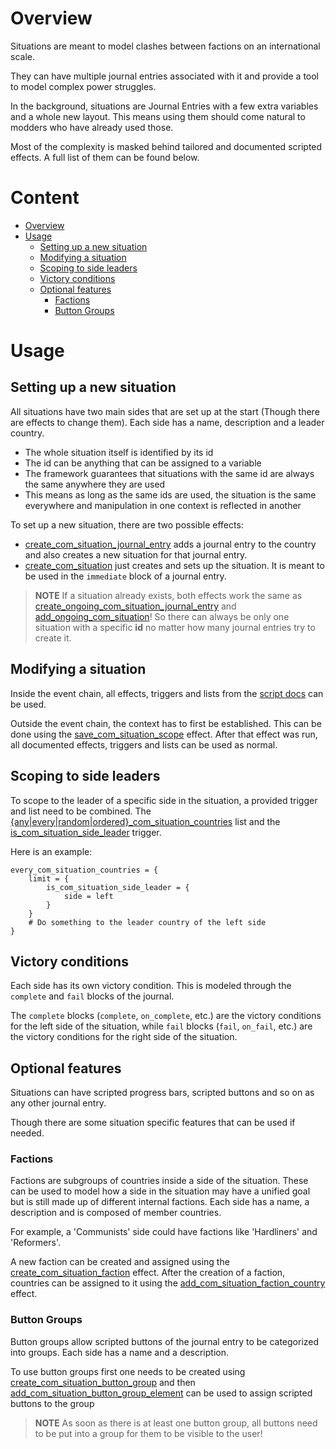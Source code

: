 # Overview
Situations are meant to model clashes between factions on an international scale.

They can have multiple journal entries associated with it and provide a tool to model complex power struggles.

In the background, situations are Journal Entries with a few extra variables and a whole new layout.
This means using them should come natural to modders who have already used those.

Most of the complexity is masked behind tailored and documented scripted effects.
A full list of them can be found below.

# Content
* [Overview](#overview)
* [Usage](#usage)
  * [Setting up a new situation](#setting-up-a-new-situation)
  * [Modifying a situation](#modifying-a-situation)
  * [Scoping to side leaders](#scoping-to-side-leaders)
  * [Victory conditions](#victory-conditions)
  * [Optional features](#optional-features)
    * [Factions](#factions)
    * [Button Groups](#button-groups)

# Usage
## Setting up a new situation
All situations have two main sides that are set up at the start (Though there are effects to change them).
Each side has a name, description and a leader country.

- The whole situation itself is identified by its id
- The id can be anything that can be assigned to a variable
- The framework guarantees that situations with the same id are always the same anywhere they are used
- This means as long as the same ids are used, the situation is the same everywhere and manipulation in one context is reflected in another

To set up a new situation, there are two possible effects:
* [create_com_situation_journal_entry](SITUATIONS_SCRIPT_DOCS.md#effect-create_com_situation_journal_entry) adds a journal entry to the country and also creates a new situation for that journal entry.
* [create_com_situation](SITUATIONS_SCRIPT_DOCS.md#effect-create_com_situation) just creates and sets up the situation. It is meant to be used in the `immediate` block of a journal entry.

> **NOTE** If a situation already exists,
> both effects work the same as [create_ongoing_com_situation_journal_entry](SITUATIONS_SCRIPT_DOCS.md#effect-create_ongoing_com_situation_journal_entry) and [add_ongoing_com_situation](SITUATIONS_SCRIPT_DOCS.md#effect-add_ongoing_com_situation)!
> So there can always be only one situation with a specific **id** no matter how many journal entries try to create it.

## Modifying a situation
Inside the event chain, all effects, triggers and lists from the [script docs](SITUATIONS_SCRIPT_DOCS.md) can be used.

Outside the event chain, the context has to first be established.
This can be done using the [save_com_situation_scope](SITUATIONS_SCRIPT_DOCS.md#effect-save_com_situation_scope) effect.
After that effect was run, all documented effects, triggers and lists can be used as normal.

## Scoping to side leaders
To scope to the leader of a specific side in the situation, a provided trigger and list need to be combined.
The [{any|every|random|ordered}_com_situation_countries](SITUATIONS_SCRIPT_DOCS.md#list-anyeveryrandomordered_com_situation_countries) list
and the  [is_com_situation_side_leader](SITUATIONS_SCRIPT_DOCS.md#trigger-is_com_situation_side_leader) trigger.

Here is an example:
```
every_com_situation_countries = {
    limit = {
        is_com_situation_side_leader = {
            side = left
        }
    }
    # Do something to the leader country of the left side
}
```

## Victory conditions
Each side has its own victory condition.
This is modeled through the `complete` and `fail` blocks of the journal.

The `complete` blocks (`complete`, `on_complete`, etc.)
are the victory conditions for the left side of the situation,
while `fail` blocks (`fail`, `on_fail`, etc.) are the victory conditions for the right side of the situation.

## Optional features
Situations can have scripted progress bars, scripted buttons and so on as any other journal entry.

Though there are some situation specific features that can be used if needed.

### Factions
Factions are subgroups of countries inside a side of the situation.
These can be used to model how a side in the situation may have a unified goal but is still made up of different internal factions.
Each side has a name, a description and is composed of member countries.

For example, a 'Communists' side could have factions like 'Hardliners' and 'Reformers'.

A new faction can be created and assigned using the [create_com_situation_faction](SITUATIONS_SCRIPT_DOCS.md#effect-create_com_situation_faction) effect.
After the creation of a faction,
countries can be assigned to it using the [add_com_situation_faction_country](SITUATIONS_SCRIPT_DOCS.md#effect-add_com_situation_faction_country) effect.

### Button Groups
Button groups allow scripted buttons of the journal entry to be categorized into groups.
Each side has a name and a description.

To use button groups first one needs to be created using [create_com_situation_button_group](SITUATIONS_SCRIPT_DOCS.md#effect-create_com_situation_button_group)
and then [add_com_situation_button_group_element](SITUATIONS_SCRIPT_DOCS.md#effect-add_com_situation_button_group_element) can be used to assign scripted buttons to the group

> **NOTE** As soon as there is at least one button group, all buttons need to be put into a group for them to be visible to the user!